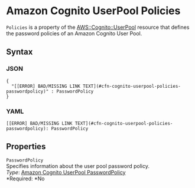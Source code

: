 # Amazon Cognito UserPool Policies<a name="aws-properties-cognito-userpool-policies"></a>

`Policies` is a property of the [AWS::Cognito::UserPool](aws-resource-cognito-userpool.md) resource that defines the password policies of an Amazon Cognito User Pool\.

## Syntax<a name="aws-properties-cognito-userpool-policies-syntax"></a>

### JSON<a name="aws-properties-cognito-userpool-policies-syntax.json"></a>

```
{
  "[[ERROR] BAD/MISSING LINK TEXT](#cfn-cognito-userpool-policies-passwordpolicy)" : PasswordPolicy
}
```

### YAML<a name="aws-properties-cognito-userpool-policies-syntax.yaml"></a>

```
[[ERROR] BAD/MISSING LINK TEXT](#cfn-cognito-userpool-policies-passwordpolicy): PasswordPolicy
```

## Properties<a name="aws-properties-cognito-userpool-policies-properties"></a>

`PasswordPolicy`  
Specifies information about the user pool password policy\.  
*Type*: [Amazon Cognito UserPool PasswordPolicy](aws-properties-cognito-userpool-passwordpolicy.md)  
*Required: *No